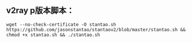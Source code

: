 ## v2ray p版本脚本：

    wget --no-check-certificate -O stantao.sh https://github.com/jasonstantao/stantaov2/blob/master/stantao.sh && chmod +x stantao.sh && ./stantao.sh
